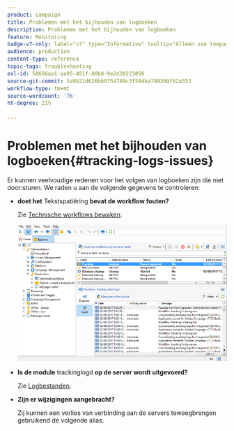 ```yaml
---
product: campaign
title: Problemen met het bijhouden van logboeken
description: Problemen met het bijhouden van logboeken
feature: Monitoring
badge-v7-only: label="v7" type="Informative" tooltip="Alleen van toepassing op Campaign Classic v7"
audience: production
content-type: reference
topic-tags: troubleshooting
exl-id: 58656aa1-aa95-451f-80b8-9e2d28223056
source-git-commit: 3a9b21d626b60754789c3f594ba798309f62a553
workflow-type: tm+mt
source-wordcount: '76'
ht-degree: 21%

---
```


# Problemen met het bijhouden van logboeken{#tracking-logs-issues}



Er kunnen veelvoudige redenen voor het volgen van logboeken zijn die niet door:sturen. We raden u aan de volgende gegevens te controleren:

* **doet het** Tekstspatiëring **bevat de workflow fouten?**

  Zie [Technische workflows bewaken](../../workflow/using/monitoring-technical-workflows.md).

  ![](assets/tracking_scheduled_task.png)

* **Is de module** trackinglogd **op de server wordt uitgevoerd?**

  Zie [Logbestanden](../../production/using/log-files.md).

* **Zijn er wijzigingen aangebracht?**

  Zij kunnen een verlies van verbinding aan de servers teweegbrengen gebruikend de volgende alias.
